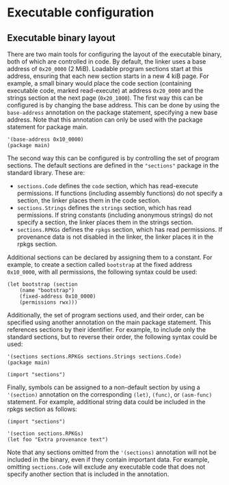 # Executable configuration

## Executable binary layout

There are two main tools for configuring the layout of the executable binary, both of which are controlled in code. By default, the linker uses a base address of `0x20_0000` (2 MiB). Loadable program sections start at this address, ensuring that each new section starts in a new 4 kiB page. For example, a small binary would place the code section (containing executable code, marked read-execute) at address `0x20_0000` and the strings section at the next page (`0x20_1000`). The first way this can be configured is by changing the base address. This can be done by using the `base-address` annotation on the package statement, specifying a new base address. Note that this annotation can only be used with the package statement for package main.

```
'(base-address 0x10_0000)
(package main)
```

The second way this can be configured is by controlling the set of program sections. The default sections are defined in the `"sections"` package in the standard library. These are:

- `sections.Code` defines the `code` section, which has read-execute permissions. If functions (including assembly functions) do not specify a section, the linker places them in the code section.
- `sections.Strings` defines the `strings` section, which has read permissions. If string constants (including anonymous strings) do not specify a section, the linker places them in the strings section.
- `sections.RPKGs` defines the `rpkgs` section, which has read permissions. If provenance data is not disabled in the linker, the linker places it in the rpkgs section.

Additional sections can be declared by assigning them to a constant. For example, to create a section called `bootstrap` at the fixed address `0x10_0000`, with all permissions, the following syntax could be used:

```
(let bootstrap (section
	(name "bootstrap")
	(fixed-address 0x10_0000)
	(permissions rwx)))
```

Additionally, the set of program sections used, and their order, can be specified using another annotation on the main package statement. This references sections by their identifier. For example, to include only the standard sections, but to reverse their order, the following syntax could be used:

```
'(sections sections.RPKGs sections.Strings sections.Code)
(package main)

(import "sections")
```

Finally, symbols can be assigned to a non-default section by using a `'(section)` annotation on the corresponding `(let)`, `(func)`, or `(asm-func)` statement. For example, additional string data could be included in the rpkgs section as follows:

```
(import "sections")

'(section sections.RPKGs)
(let foo "Extra provenance text")
```

Note that any sections omitted from the `'(sections)` annotation will not be included in the binary, even if they contain important data. For example, omitting `sections.Code` will exclude any executable code that does not specify another section that is included in the annotation.
